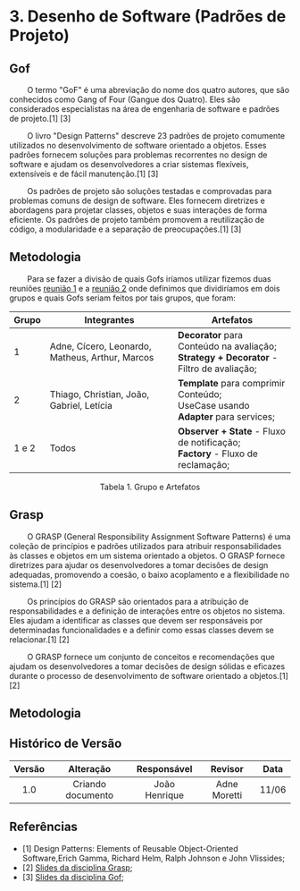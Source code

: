 # 3. Desenho de Software (Padrões de Projeto)

## Gof
&emsp;&emsp; O termo "GoF" é uma abreviação do nome dos quatro autores, que são conhecidos como Gang of Four (Gangue dos Quatro). Eles são considerados especialistas na área de engenharia de software e padrões de projeto.[1] [3]

&emsp;&emsp; O livro "Design Patterns" descreve 23 padrões de projeto comumente utilizados no desenvolvimento de software orientado a objetos. Esses padrões fornecem soluções para problemas recorrentes no design de software e ajudam os desenvolvedores a criar sistemas flexíveis, extensíveis e de fácil manutenção.[1] [3]

&emsp;&emsp; Os padrões de projeto são soluções testadas e comprovadas para problemas comuns de design de software. Eles fornecem diretrizes e abordagens para projetar classes, objetos e suas interações de forma eficiente. Os padrões de projeto também promovem a reutilização de código, a modularidade e a separação de preocupações.[1] [3]

## Metodologia
&emsp;&emsp; Para se fazer a divisão de quais Gofs iríamos utilizar fizemos duas reuniões [reunião 1](/docs/PadroesDeProjeto/AtaReuniao_3005.md) e a  [reunião 2](/docs/PadroesDeProjeto/AtaReuniao_0506.md) onde definimos que dividiríamos em dois grupos e quais Gofs seriam feitos por tais grupos, que foram:

| Grupo | Integrantes | Artefatos |
| - | - | - |
|  1 | Adne, Cícero, Leonardo, Matheus, Arthur, Marcos | **Decorator** para Conteúdo na avaliação;<br>**Strategy + Decorator** - Filtro de avaliação;  |
|  2 | Thiago, Christian, João, Gabriel, Letícia | **Template** para comprimir Conteúdo;<br>UseCase usando **Adapter** para services;  |
| 1 e 2 | Todos | **Observer + State** - Fluxo de notificação;<br>**Factory** - Fluxo de reclamação;|
<p align="center">Tabela 1. Grupo e Artefatos</p>

## Grasp
&emsp;&emsp; O GRASP (General Responsibility Assignment Software Patterns) é uma coleção de princípios e padrões utilizados para atribuir responsabilidades às classes e objetos em um sistema orientado a objetos. O GRASP fornece diretrizes para ajudar os desenvolvedores a tomar decisões de design adequadas, promovendo a coesão, o baixo acoplamento e a flexibilidade no sistema.[1] [2]

&emsp;&emsp; Os princípios do GRASP são orientados para a atribuição de responsabilidades e a definição de interações entre os objetos no sistema. Eles ajudam a identificar as classes que devem ser responsáveis por determinadas funcionalidades e a definir como essas classes devem se relacionar.[1] [2]

&emsp;&emsp; O GRASP fornece um conjunto de conceitos e recomendações que ajudam os desenvolvedores a tomar decisões de design sólidas e eficazes durante o processo de desenvolvimento de software orientado a objetos.[1] [2]

## Metodologia

##  Histórico de Versão

| Versão |      Alteração       |                Responsável                 |    Revisor    | Data  |
| :----: | :------------------: | :----------------------------------------: | :-----------: | :---: | 
| 1.0    | Criando documento   | João Henrique | Adne Moretti | 11/06 |

## Referências
- [1] Design Patterns: Elements of Reusable Object-Oriented Software,Erich Gamma, Richard Helm, Ralph Johnson e John Vlissides;
- [2] [Slides da disciplina Grasp](https://aprender3.unb.br/pluginfile.php/2482568/mod_label/intro/Arquitetura%20e%20Desenho%20de%20Software%20-%20Aula%20GRASP%20BASE%20Parte%20I%20-%20Profa.%20Milene.pdf);
- [3] [Slides da disciplina Gof](https://aprender3.unb.br/pluginfile.php/2482569/mod_label/intro/Arquitetura%20e%20Desenho%20de%20Software%20-%20Aula%20GoFs%20Criacionais%20-%20Profa.%20Milene.pdf);
